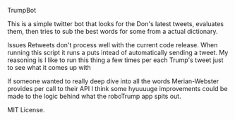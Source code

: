 TrumpBot

This is a simple twitter bot that looks for the Don's latest tweets, evaluates them, then tries to sub the best words for some from a actual dictionary.

Issues
Retweets don't process well with the current code release.
When running this script it runs a puts intead of automatically sending a tweet. My reasoning is I like to run this thing a few times per each Trump's tweet just to see what it comes up with

If someone wanted to really deep dive into all the words Merian-Webster provides per call to their API I think some hyuuuuge improvements could be made to the logic behind what the roboTrump app spits out.

MIT License.
